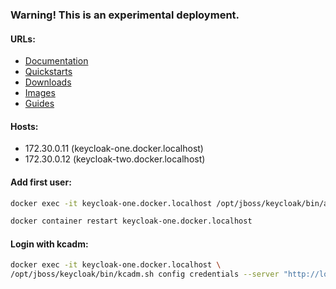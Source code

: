 ### Warning! This is an experimental deployment.

#### URLs:
- [Documentation](https://www.keycloak.org/documentation-archive.html)
- [Quickstarts](https://github.com/keycloak/keycloak-quickstarts)
- [Downloads](https://www.keycloak.org/downloads-archive.html)
- [Images](https://hub.docker.com/r/jboss/keycloak)
- [Guides](https://www.keycloak.org/guides)

#### Hosts:
- 172.30.0.11 (keycloak-one.docker.localhost)
- 172.30.0.12 (keycloak-two.docker.localhost)

#### Add first user:
```bash
docker exec -it keycloak-one.docker.localhost /opt/jboss/keycloak/bin/add-user-keycloak.sh -u admin -p admin
```
```bash
docker container restart keycloak-one.docker.localhost
```

#### Login with kcadm:
```bash
docker exec -it keycloak-one.docker.localhost \
/opt/jboss/keycloak/bin/kcadm.sh config credentials --server "http://localhost:8080/auth" --realm master --user admin --password admin
```
